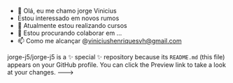 - 👋 Olá, eu me chamo jorge Vinicius
- Estou interessado em novos rumos
- 🌱 Atualmente estou realizando cursos
- 💞️ Estou procurando colaborar em ...
- 📫 Como me alcançar @viniciushenriquesvh@gmail.com

jorge-j5/jorge-j5 is a ✨ special ✨ repository because its `README.md` (this file) appears on your GitHub profile.
You can click the Preview link to take a look at your changes.
--->
